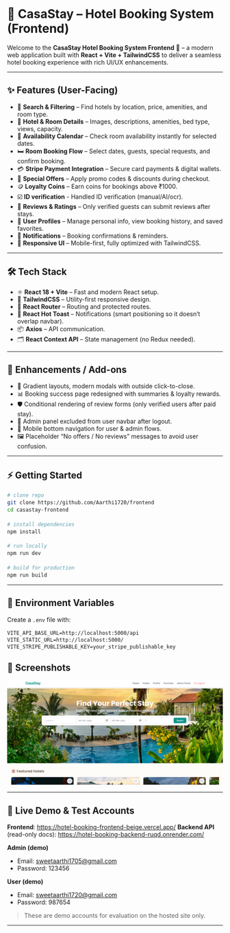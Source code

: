 # 🏨 CasaStay – Hotel Booking System (Frontend)

Welcome to the **CasaStay Hotel Booking System Frontend** 🎉 – a modern web application built with **React + Vite + TailwindCSS** to deliver a seamless hotel booking experience with rich UI/UX enhancements.

---

## ✨ Features (User-Facing)

- 🔎 **Search & Filtering** – Find hotels by location, price, amenities, and room type.  
- 🏨 **Hotel & Room Details** – Images, descriptions, amenities, bed type, views, capacity.  
- 📅 **Availability Calendar** – Check room availability instantly for selected dates.  
- 🛏️ **Room Booking Flow** – Select dates, guests, special requests, and confirm booking.  
- 💳 **Stripe Payment Integration** – Secure card payments & digital wallets.  
- 🎁 **Special Offers** – Apply promo codes & discounts during checkout.  
- 🪙 **Loyalty Coins** – Earn coins for bookings above ₹1000.
- ☑️ **ID verification** -  Handled ID verification (manual/AI/ocr).
- 💬 **Reviews & Ratings** – Only verified guests can submit reviews after stays.  
- 👤 **User Profiles** – Manage personal info, view booking history, and saved favorites.  
- 📧 **Notifications** – Booking confirmations & reminders.  
- 📱 **Responsive UI** – Mobile-first, fully optimized with TailwindCSS.  

---

## 🛠️ Tech Stack

- ⚛️ **React 18 + Vite** – Fast and modern React setup.  
- 🎨 **TailwindCSS** – Utility-first responsive design.  
- 🔐 **React Router** – Routing and protected routes.  
- 🍞 **React Hot Toast** – Notifications (smart positioning so it doesn’t overlap navbar).  
- 📦 **Axios** – API communication.  
- 🗂 **React Context API** – State management (no Redux needed).  

---

## 🚀 Enhancements / Add-ons

- 🌈 Gradient layouts, modern modals with outside click-to-close.  
- 📊 Booking success page redesigned with summaries & loyalty rewards.  
- 🛡️ Conditional rendering of review forms (only verified users after paid stay).  
- 🧭 Admin panel excluded from user navbar after logout.  
- 📱 Mobile bottom navigation for user & admin flows.  
- 🖼️ Placeholder “No offers / No reviews” messages to avoid user confusion.  

---

## ⚡ Getting Started

```bash
# clone repo
git clone https://github.com/Aarthi1720/frontend
cd casastay-frontend

# install dependencies
npm install

# run locally
npm run dev

# build for production
npm run build
```

---

## 🔗  Environment Variables

Create a `.env` file with:

```env
VITE_API_BASE_URL=http://localhost:5000/api
VITE_STATIC_URL=http://localhost:5000/
VITE_STRIPE_PUBLISHABLE_KEY=your_stripe_publishable_key

```

## 📸 Screenshots

![alt text](image.png)

---

## 🚀 Live Demo & Test Accounts

**Frontend**: https://hotel-booking-frontend-beige.vercel.app/
**Backend API** (read-only docs): https://hotel-booking-backend-ruqd.onrender.com/

**Admin (demo)**
- Email: sweetaarthi1705@gmail.com
- Password: 123456

**User (demo)**
- Email: sweetaarthi1720@gmail.com
- Password: 987654

> These are demo accounts for evaluation on the hosted site only.

---
